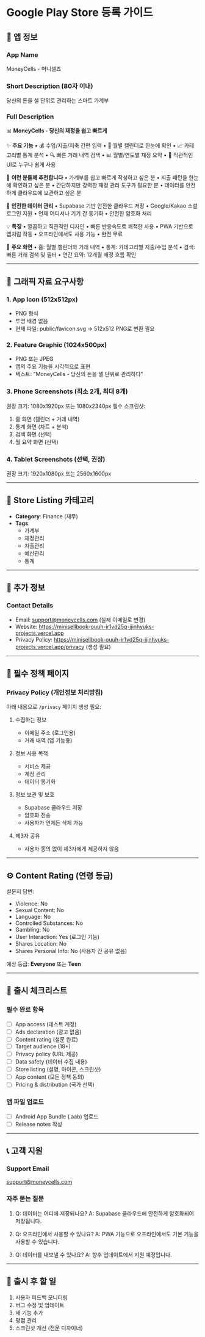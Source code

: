 # Google Play Store 등록 가이드

## 📱 앱 정보

### App Name
MoneyCells - 머니셀즈

### Short Description (80자 이내)
당신의 돈을 셀 단위로 관리하는 스마트 가계부

### Full Description

📊 **MoneyCells - 당신의 재정을 쉽고 빠르게**

✨ **주요 기능**
• 💰 수입/지출/저축 간편 입력
• 📅 월별 캘린더로 한눈에 확인
• 📈 카테고리별 통계 분석
• 🔍 빠른 거래 내역 검색
• 📊 월별/연도별 재정 요약
• 🎯 직관적인 UI로 누구나 쉽게 사용

🎯 **이런 분들께 추천합니다**
• 가계부를 쉽고 빠르게 작성하고 싶은 분
• 지출 패턴을 한눈에 확인하고 싶은 분
• 간단하지만 강력한 재정 관리 도구가 필요한 분
• 데이터를 안전하게 클라우드에 보관하고 싶은 분

🔐 **안전한 데이터 관리**
• Supabase 기반 안전한 클라우드 저장
• Google/Kakao 소셜 로그인 지원
• 언제 어디서나 기기 간 동기화
• 안전한 암호화 처리

💡 **특징**
• 깔끔하고 직관적인 디자인
• 빠른 반응속도로 쾌적한 사용
• PWA 기반으로 앱처럼 작동
• 오프라인에서도 사용 가능
• 완전 무료

📱 **주요 화면**
• 홈: 월별 캘린더와 거래 내역
• 통계: 카테고리별 지출/수입 분석
• 검색: 빠른 거래 검색 및 필터
• 연간 요약: 12개월 재정 흐름 확인

---

## 🎨 그래픽 자료 요구사항

### 1. App Icon (512x512px)
- PNG 형식
- 투명 배경 없음
- 현재 파일: public/favicon.svg → 512x512 PNG로 변환 필요

### 2. Feature Graphic (1024x500px)
- PNG 또는 JPEG
- 앱의 주요 기능을 시각적으로 표현
- 텍스트: "MoneyCells - 당신의 돈을 셀 단위로 관리하다"

### 3. Phone Screenshots (최소 2개, 최대 8개)
권장 크기: 1080x1920px 또는 1080x2340px
필수 스크린샷:
1. 홈 화면 (캘린더 + 거래 내역)
2. 통계 화면 (차트 + 분석)
3. 검색 화면 (선택)
4. 월 요약 화면 (선택)

### 4. Tablet Screenshots (선택, 권장)
권장 크기: 1920x1080px 또는 2560x1600px

---

## 📝 Store Listing 카테고리

- **Category**: Finance (재무)
- **Tags**: 
  - 가계부
  - 재정관리
  - 지출관리
  - 예산관리
  - 통계

---

## 🔗 추가 정보

### Contact Details
- Email: support@moneycells.com (실제 이메일로 변경)
- Website: https://minisellbook-ouuh-ir1vd25q-jjinhyuks-projects.vercel.app
- Privacy Policy: https://minisellbook-ouuh-ir1vd25q-jjinhyuks-projects.vercel.app/privacy (생성 필요)

---

## 📄 필수 정책 페이지

### Privacy Policy (개인정보 처리방침)
아래 내용으로 `/privacy` 페이지 생성 필요:

1. 수집하는 정보
   - 이메일 주소 (로그인용)
   - 거래 내역 (앱 기능용)
   
2. 정보 사용 목적
   - 서비스 제공
   - 계정 관리
   - 데이터 동기화

3. 정보 보관 및 보호
   - Supabase 클라우드 저장
   - 암호화 전송
   - 사용자가 언제든 삭제 가능

4. 제3자 공유
   - 사용자 동의 없이 제3자에게 제공하지 않음

---

## ⚙️ Content Rating (연령 등급)

설문지 답변:
- Violence: No
- Sexual Content: No
- Language: No
- Controlled Substances: No
- Gambling: No
- User Interaction: Yes (로그인 기능)
- Shares Location: No
- Shares Personal Info: No (사용자 간 공유 없음)

예상 등급: **Everyone** 또는 **Teen**

---

## 🚀 출시 체크리스트

### 필수 완료 항목
- [ ] App access (테스트 계정)
- [ ] Ads declaration (광고 없음)
- [ ] Content rating (설문 완료)
- [ ] Target audience (18+)
- [ ] Privacy policy (URL 제공)
- [ ] Data safety (데이터 수집 내용)
- [ ] Store listing (설명, 아이콘, 스크린샷)
- [ ] App content (모든 정책 동의)
- [ ] Pricing & distribution (국가 선택)

### 앱 파일 업로드
- [ ] Android App Bundle (.aab) 업로드
- [ ] Release notes 작성

---

## 📞 고객 지원

### Support Email
support@moneycells.com

### 자주 묻는 질문
1. Q: 데이터는 어디에 저장되나요?
   A: Supabase 클라우드에 안전하게 암호화되어 저장됩니다.

2. Q: 오프라인에서 사용할 수 있나요?
   A: PWA 기능으로 오프라인에서도 기본 기능을 사용할 수 있습니다.

3. Q: 데이터를 내보낼 수 있나요?
   A: 향후 업데이트에서 지원 예정입니다.

---

## 🎯 출시 후 할 일

1. 사용자 피드백 모니터링
2. 버그 수정 및 업데이트
3. 새 기능 추가
4. 평점 관리
5. 스크린샷 개선 (전문 디자이너)

